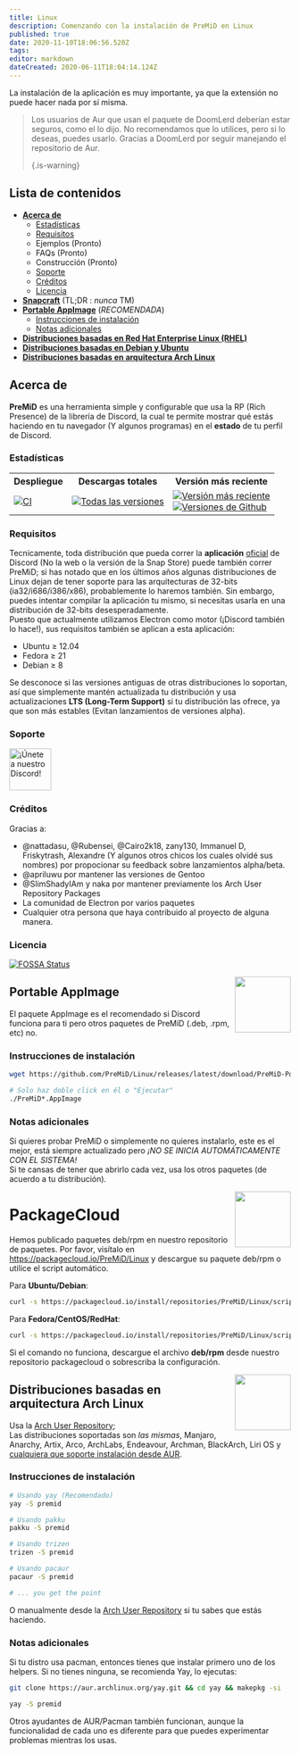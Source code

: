 ```yaml
---
title: Linux
description: Comenzando con la instalación de PreMiD en Linux
published: true
date: 2020-11-10T18:06:56.520Z
tags:
editor: markdown
dateCreated: 2020-06-11T18:04:14.124Z
---
```


La instalación de la aplicación es muy importante, ya que la extensión no puede hacer nada por sí misma.

> Los usuarios de Aur que usan el paquete de DoomLerd deberían estar seguros, como el lo dijo. No recomendamos que lo utilices, pero si lo deseas, puedes usarlo. Gracias a DoomLerd por seguir manejando el repositorio de Aur. 
> 
> {.is-warning}

## Lista de contenidos

- **[Acerca de](#about)**
  - [Estadísticas](#stats)
  - [Requisitos](#requirements)
  - Ejemplos (Pronto)
  - FAQs (Pronto)
  - Construcción (Pronto)
  - [Soporte](#support)
  - [Créditos](#credits)
  - [Licencia](#license)
- **[Snapcraft](#snapcraft)** (TL;DR : _nunca_ TM️)
- **[Portable AppImage](#appimage)** (_RECOMENDADA_)
  - [Instrucciones de instalación](#appimageinstall)
  - [Notas adicionales](#appimagenotes)
- [**Distribuciones basadas en Red Hat Enterprise Linux (RHEL)**](#packagecloud)
- [**Distribuciones basadas en Debian y Ubuntu**](#packagecloud)
- [**Distribuciones basadas en arquitectura Arch Linux**](#arch)

<a name="about"></a>

## Acerca de

**PreMiD** es una herramienta simple y configurable que usa la RP (Rich Presence) de la librería de Discord, la cual te permite mostrar qué estás haciendo en tu navegador (Y algunos programas) en el **estado** de tu perfil de Discord.

<a name="stats"></a>

### Estadísticas

<table>
  <tr>
    <th>Despliegue</th>
    <th>Descargas totales</th>
    <th>Versión más reciente</th>
  </tr>
  <tr>
    <td><a href="https://github.com/PreMiD/Linux/actions"><img src="https://github.com/PreMiD/Linux/workflows/CI/badge.svg?branch=master&event=push" alt="CI"></a></td>
    <td><a href="https://github.com/PreMiD/Linux/releases"><img src="https://img.shields.io/github/downloads/PreMiD/Linux/total.svg?maxAge=86400" alt="Todas las versiones"></a></td>
    <td><a href="https://github.com/PreMiD/Linux/releases/latest"><img src="https://img.shields.io/github/v/release/PreMiD/Linux.svg?maxAge=86400" alt="Versión más reciente"><br><img src="https://img.shields.io/github/downloads/PreMiD/Linux/latest/total.svg?maxAge=86400" alt="Versiones de Github"></a></td>
  </tr>
</table>

<a name="requirements"></a>

### Requisitos

Tecnicamente, toda distribución que pueda correr la **aplicación** [oficial](https://discordapp.com/download) de Discord (No la web o la versión de la Snap Store) puede también correr PreMiD; si has notado que en los últimos años algunas distribuciones de Linux dejan de tener soporte para las arquitecturas de 32-bits (ia32/i686/i386/x86), probablemente lo haremos también. Sin embargo, puedes intentar compilar la aplicación tu mismo, si necesitas usarla en una distribución de 32-bits desesperadamente.</br> Puesto que actualmente utilizamos Electron como motor (¡Discord también lo hace!), sus requisitos también se aplican a esta aplicación:

- Ubuntu ≥ 12.04
- Fedora ≥ 21
- Debian ≥ 8

Se desconoce si las versiones antiguas de otras distribuciones lo soportan, así que simplemente mantén actualizada tu distribución y usa actualizaciones **LTS (Long-Term Support)** si tu distribución las ofrece, ya que son más estables (Evitan lanzamientos de versiones alpha).

<a name="support"></a>

### Soporte

<div>
  <a target="_blank" href="https://discord.premid.app/" title="¡Únete a nuestro Discord!">
    <img height="75px" draggable="false" src="https://discordapp.com/api/guilds/493130730549805057/widget.png?style=banner2" alt="¡Únete a nuestro Discord!">
  </a>
</div>

<a name="credits"></a>

### Créditos

Gracias a:

- @nattadasu, @Rubensei, @Cairo2k18, zany130, Immanuel D, Friskytrash, Alexandre (Y algunos otros chicos los cuales olvidé sus nombres) por propocionar su feedback sobre lanzamientos alpha/beta.
- @apriluwu por mantener las versiones de Gentoo
- @SlimShadyIAm y naka por mantener previamente los Arch User Repository Packages
- La comunidad de Electron por varios paquetes
- Cualquier otra persona que haya contribuido al proyecto de alguna manera.

<a name="license"></a>

### Licencia

[![FOSSA Status](https://app.fossa.io/api/projects/git%2Bgithub.com%2FPreMiD%2FLinux.svg?type=large)](https://app.fossa.io/projects/git%2Bgithub.com%2FPreMiD%2FLinux?ref=badge_large)

<img src="https://i.imgur.com/ACAxtmA.png" width="100" height="100" align="right"></img>
<a name="snapcraft"></a>

## Portable AppImage

El paquete AppImage es el recomendado si Discord funciona para ti pero otros paquetes de PreMiD (.deb, .rpm, etc) no.

<a name="appimageinstall"></a>

### Instrucciones de instalación

```bash
wget https://github.com/PreMiD/Linux/releases/latest/download/PreMiD-Portable.AppImage && chmod a+x PreMiD*.AppImage
```

```bash
# Solo haz doble click en él o "Ejecutar"
./PreMiD*.AppImage
```

<a name="appimagenotes"></a>

### Notas adicionales

Si quieres probar PreMiD o simplemente no quieres instalarlo, este es el mejor, está siempre actualizado pero _¡NO SE INICIA AUTOMÁTICAMENTE CON EL SISTEMA!_</br> Si te cansas de tener que abrirlo cada vez, usa los otros paquetes (de acuerdo a tu distribución).

<img src="https://raw.githubusercontent.com/PreMiD/Linux/master/.github/packagecloud.png" width="100" height="100" align="right"></img>
<a name="packagecloud"></a>

# PackageCloud

Hemos publicado paquetes deb/rpm en nuestro repositorio de paquetes. Por favor, visítalo en https://packagecloud.io/PreMiD/Linux y descargue su paquete deb/rpm o utilice el script automático.

Para **Ubuntu/Debian**:

```bash
curl -s https://packagecloud.io/install/repositories/PreMiD/Linux/script.deb.sh | sudo bash
```

Para **Fedora/CentOS/RedHat**:

```bash
curl -s https://packagecloud.io/install/repositories/PreMiD/Linux/script.rpm.sh | sudo bash
```

Si el comando no funciona, descargue el archivo **deb/rpm** desde nuestro repositorio packagecloud o sobrescriba la configuración.

<a name="arch"></a>
<img src="https://raw.githubusercontent.com/PreMiD/Linux/86ae2fbd49499785281f388a5305b06e0d3ecfea/.github/iusearchbtw.svg" width="100" height="100" align="right"></img>

## Distribuciones basadas en arquitectura Arch Linux

Usa la [Arch User Repository](https://aur.archlinux.org/packages/premid);</br> Las distribuciones soportadas son _las mismas_, Manjaro, Anarchy, Artix, Arco, ArchLabs, Endeavour, Archman, BlackArch, Liri OS y [cualquiera que soporte instalación desde AUR](https://wiki.archlinux.org/index.php/Arch-based_distributions#Active).

<a name="archinstall"></a>

### Instrucciones de instalación

```bash
# Usando yay (Recomendado)
yay -S premid
```

```bash
# Usando pakku
pakku -S premid
```

```bash
# Usando trizen
trizen -S premid
```

```bash
# Usando pacaur
pacaur -S premid
```

```bash
# ... you get the point
```

O manualmente desde la [Arch User Repository](https://aur.archlinux.org/packages/premid) si tu sabes que estás haciendo.

<a name="archnotes"></a>

### Notas adicionales

Si tu distro usa pacman, entonces tienes que instalar primero uno de los helpers. Si no tienes ninguna, se recomienda Yay, lo ejecutas:

```bash
git clone https://aur.archlinux.org/yay.git && cd yay && makepkg -si
```

```bash
yay -S premid
```

Otros ayudantes de AUR/Pacman también funcionan, aunque la funcionalidad de cada uno es diferente para que puedes experimentar problemas mientras los usas.